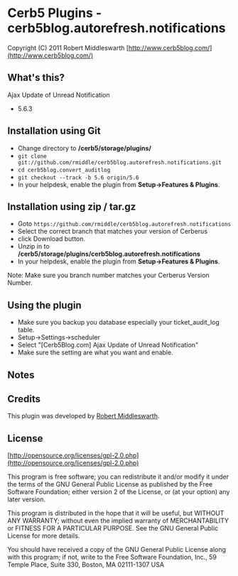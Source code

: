 Cerb5 Plugins - cerb5blog.autorefresh.notifications
===========================================
Copyright (C) 2011 Robert Middleswarth
[http://www.cerb5blog.com/](http://www.cerb5blog.com/)  

What's this?
------------
Ajax Update of Unread Notification

* 5.6.3 

Installation using Git
------------
* Change directory to **/cerb5/storage/plugins/**
* `git clone git://github.com/rmiddle/cerb5blog.autorefresh.notifications.git`
* `cd cerb5blog.convert_auditlog`
* `git checkout --track -b 5.6 origin/5.6`
* In your helpdesk, enable the plugin from **Setup->Features & Plugins**.

Installation using zip / tar.gz
------------
* Goto `https://github.com/rmiddle/cerb5blog.autorefresh.notifications`
* Select the correct branch that matches your version of Cerberus
* click Download button.
* Unzip in to **/cerb5/storage/plugins/cerb5blog.autorefresh.notifications**
* In your helpdesk, enable the plugin from **Setup->Features & Plugins**.

Note: Make sure you branch number matches your Cerberus Version Number.

Using the plugin
-----------
* Make sure you backup you database especially your ticket_audit_log table.
* Setup->Settings->scheduler
* Select "[Cerb5Blog.com] Ajax Update of Unread Notification"
* Make sure the setting are what you want and enable.

Notes
-----------


Credits
-------
This plugin was developed by [Robert Middleswarth](http://www.cerb5blog.com/).

License
-------

[http://opensource.org/licenses/gpl-2.0.php](http://opensource.org/licenses/gpl-2.0.php)  

This program is free software; you can redistribute it and/or modify it under the terms of the GNU General Public License as published by the Free Software Foundation; either version 2 of the License, or (at your option) any later version.

This program is distributed in the hope that it will be useful, but WITHOUT ANY WARRANTY; without even the implied warranty of MERCHANTABILITY or FITNESS FOR A PARTICULAR PURPOSE. See the GNU General Public License for more details.

You should have received a copy of the GNU General Public License along with this program; if not, write to the Free Software Foundation, Inc., 59 Temple Place, Suite 330, Boston, MA 02111-1307 USA
